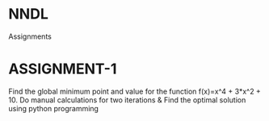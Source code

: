 # NNDL
Assignments
# ASSIGNMENT-1
Find the global minimum point and value for the function f(x)=x^4 + 3*x^2 + 10. Do manual calculations for two iterations & Find the optimal solution using python programming
